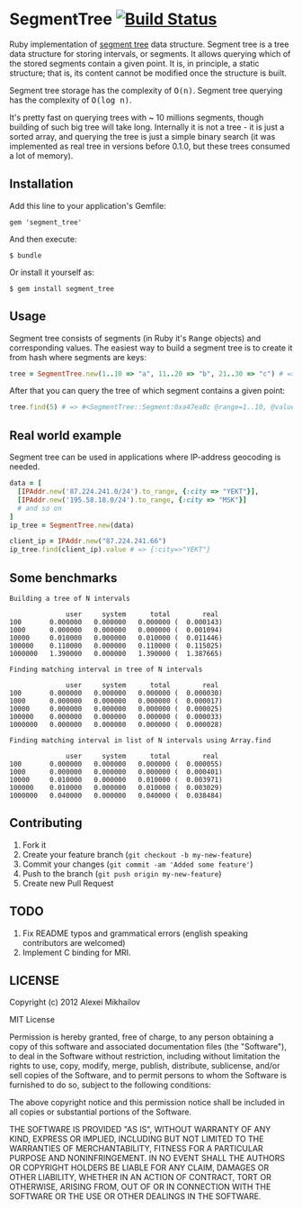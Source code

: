 # SegmentTree [![Build Status](https://secure.travis-ci.org/take-five/segment_tree.png?branch=master)](http://travis-ci.org/take-five/segment_tree)

Ruby implementation of [segment tree](http://en.wikipedia.org/wiki/Segment_tree) data structure.
Segment tree is a tree data structure for storing intervals, or segments. It allows querying which of the stored segments contain a given point. It is, in principle, a static structure; that is, its content cannot be modified once the structure is built.

Segment tree storage has the complexity of <tt>O(n)</tt>.
Segment tree querying has the complexity of <tt>O(log n)</tt>.

It's pretty fast on querying trees with ~ 10 millions segments, though building of such big tree will take long.
Internally it is not a tree - it is just a sorted array, and querying the tree is just a simple binary search (it was implemented as real tree in versions before 0.1.0, but these trees consumed a lot of memory).

## Installation

Add this line to your application's Gemfile:

    gem 'segment_tree'

And then execute:

    $ bundle

Or install it yourself as:

    $ gem install segment_tree

## Usage

Segment tree consists of segments (in Ruby it's <tt>Range</tt> objects) and corresponding values. The easiest way to build a segment tree is to create it from hash where segments are keys:
```ruby
tree = SegmentTree.new(1..10 => "a", 11..20 => "b", 21..30 => "c") # => #<SegmentTree:0xa47eadc @root=#<SegmentTree::Container:0x523f3b6 @range=1..30>>
```

After that you can query the tree of which segment contains a given point:
```ruby
tree.find(5) # => #<SegmentTree::Segment:0xa47ea8c @range=1..10, @value="a">
```

## Real world example

Segment tree can be used in applications where IP-address geocoding is needed.

```ruby
data = [
  [IPAddr.new('87.224.241.0/24').to_range, {:city => "YEKT"}],
  [IPAddr.new('195.58.18.0/24').to_range, {:city => "MSK"}]
  # and so on
]
ip_tree = SegmentTree.new(data)

client_ip = IPAddr.new("87.224.241.66")
ip_tree.find(client_ip).value # => {:city=>"YEKT"}
```

## Some benchmarks
```
Building a tree of N intervals

              user     system      total        real
100       0.000000   0.000000   0.000000 (  0.000143)
1000      0.000000   0.000000   0.000000 (  0.001094)
10000     0.010000   0.000000   0.010000 (  0.011446)
100000    0.110000   0.000000   0.110000 (  0.115025)
1000000   1.390000   0.000000   1.390000 (  1.387665)

Finding matching interval in tree of N intervals

              user     system      total        real
100       0.000000   0.000000   0.000000 (  0.000030)
1000      0.000000   0.000000   0.000000 (  0.000017)
10000     0.000000   0.000000   0.000000 (  0.000025)
100000    0.000000   0.000000   0.000000 (  0.000033)
1000000   0.000000   0.000000   0.000000 (  0.000028)

Finding matching interval in list of N intervals using Array.find

              user     system      total        real
100       0.000000   0.000000   0.000000 (  0.000055)
1000      0.000000   0.000000   0.000000 (  0.000401)
10000     0.010000   0.000000   0.010000 (  0.003971)
100000    0.010000   0.000000   0.010000 (  0.003029)
1000000   0.040000   0.000000   0.040000 (  0.038484)
```

## Contributing

1. Fork it
2. Create your feature branch (`git checkout -b my-new-feature`)
3. Commit your changes (`git commit -am 'Added some feature'`)
4. Push to the branch (`git push origin my-new-feature`)
5. Create new Pull Request

## TODO
1. Fix README typos and grammatical errors (english speaking contributors are welcomed)
2. Implement C binding for MRI.

## LICENSE
Copyright (c) 2012 Alexei Mikhailov

MIT License

Permission is hereby granted, free of charge, to any person obtaining
a copy of this software and associated documentation files (the
"Software"), to deal in the Software without restriction, including
without limitation the rights to use, copy, modify, merge, publish,
distribute, sublicense, and/or sell copies of the Software, and to
permit persons to whom the Software is furnished to do so, subject to
the following conditions:

The above copyright notice and this permission notice shall be
included in all copies or substantial portions of the Software.

THE SOFTWARE IS PROVIDED "AS IS", WITHOUT WARRANTY OF ANY KIND,
EXPRESS OR IMPLIED, INCLUDING BUT NOT LIMITED TO THE WARRANTIES OF
MERCHANTABILITY, FITNESS FOR A PARTICULAR PURPOSE AND
NONINFRINGEMENT. IN NO EVENT SHALL THE AUTHORS OR COPYRIGHT HOLDERS BE
LIABLE FOR ANY CLAIM, DAMAGES OR OTHER LIABILITY, WHETHER IN AN ACTION
OF CONTRACT, TORT OR OTHERWISE, ARISING FROM, OUT OF OR IN CONNECTION
WITH THE SOFTWARE OR THE USE OR OTHER DEALINGS IN THE SOFTWARE.
